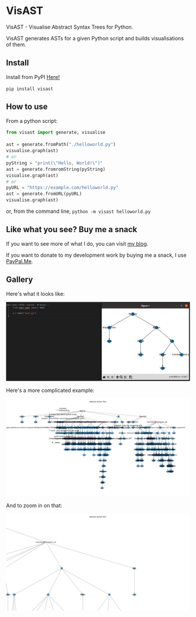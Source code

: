 # VisAST

VisAST - Visualise Abstract Syntax Trees for Python.

VisAST generates ASTs for a given Python script and builds visualisations of them.

## Install

Install from PyPI [Here!](https://pypi.org/project/VisAST/)

`pip install visast`

## How to use

From a python script:

```python
from visast import generate, visualise

ast = generate.fromPath("./helloworld.py")
visualise.graph(ast)
# or
pyString = "print(\"Hello, World!\")"
ast = generate.fromromString(pyString)
visualise.graph(ast)
# or
pyURL = "https://example.com/helloworld.py"
ast = generate.fromURL(pyURL)
visualise.graph(ast)
```

or, from the command line, `python -m visast helloworld.py`

## Like what you see?  Buy me a snack

If you want to see more of what I do, you can visit [my blog](https://jamesphillipsuk.com "Go there now").

If you want to donate to my development work by buying me a snack, I use [PayPal.Me](https://paypal.me/JamesPhillipsUK "My PayPal.Me").

## Gallery

Here's what it looks like:

![ast](example.webp "Example 1")

Here's a more complicated example:

![ast](Figure_1.png "Example 2")

And to zoom in on that:

![ast](Figure_2.png "Example 3")

